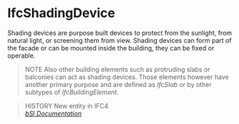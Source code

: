 IfcShadingDevice
================
Shading devices are purpose built devices to protect from the sunlight, from
natural light, or screening them from view. Shading devices can form part of
the facade or can be mounted inside the building, they can be fixed or
operable.  
  
> NOTE  Also other building elements such as protruding slabs or balconies can
> act as shading devices. Those elements however have another primary purpose
> and are defined as _IfcSlab_ or by other subtypes of _IfcBuildingElement_.  
  
> HISTORY  New entity in IFC4  
[ _bSI
Documentation_](https://standards.buildingsmart.org/IFC/DEV/IFC4_2/FINAL/HTML/schema/ifcsharedbldgelements/lexical/ifcshadingdevice.htm)


